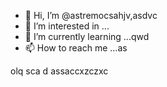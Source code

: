 - 👋 Hi, I’m @astremocsahjv,asdvc
- 👀 I’m interested in ...
- 🌱 I’m currently learning ...qwd
- 📫 How to reach me ...as

<!---jdfhfgh
astremocsa/astremocsa is a ✨ special ✨ repository because its `README.md` (this file) appears on your GitHub profile.
You can click the Previzxcew link to take a look at your changes.
--->
olq
sca
d
assaccxzczxc
